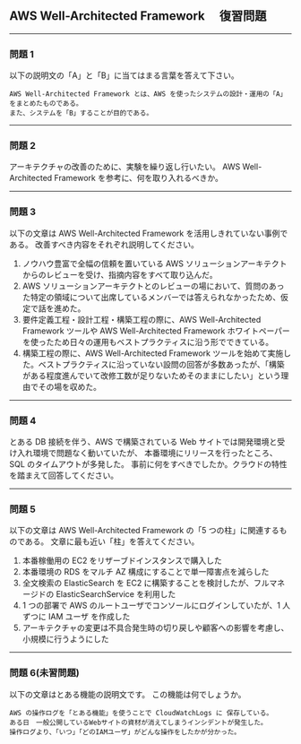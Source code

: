 ## AWS Well-Architected Framework 　復習問題

---

### 問題 1

以下の説明文の「A」と「B」に当てはまる言葉を答えて下さい。

```
AWS Well-Architected Framework とは、AWS を使ったシステムの設計・運用の「A」をまとめたものである。
また、システムを「B」することが目的である。
```

---

### 問題 2

アーキテクチャの改善のために、実験を繰り返し行いたい。
AWS Well-Architected Framework を参考に、何を取り入れるべきか。

---

### 問題 3

以下の文章は AWS Well-Architected Framework を活用しきれていない事例である。
改善すべき内容をそれぞれ説明してください。

1.  ノウハウ豊富で全幅の信頼を置いている AWS ソリューションアーキテクトからのレビューを受け、指摘内容をすべて取り込んだ。
2.  AWS ソリューションアーキテクトとのレビューの場において、質問のあった特定の領域について出席しているメンバーでは答えられなかったため、仮定で話を進めた。
3.  要件定義工程・設計工程・構築工程の際に、AWS Well-Architected Framework ツールや AWS Well-Architected Framework ホワイトペーパーを使ったため日々の運用もベストプラクティスに沿う形でできている。
4.  構築工程の際に、AWS Well-Architected Framework ツールを始めて実施した。ベストプラクティスに沿っていない設問の回答が多数あったが、「構築がある程度進んでいて改修工数が足りないためそのままにしたい」という理由でその場を収めた。

---

### 問題 4

とある DB 接続を伴う、AWS で構築されている Web サイトでは開発環境と受け入れ環境で問題なく動いていたが、
本番環境にリリースを行ったところ、SQL のタイムアウトが多発した。
事前に何をすべきでしたか。クラウドの特性を踏まえて回答してください。

---

### 問題 5

以下の文章は AWS Well-Architected Framework の「5 つの柱」に関連するものである。
文章に最も近い「柱」を答えてください。

1. 本番稼働用の EC2 をリザーブドインスタンスで購入した
2. 本番環境の RDS をマルチ AZ 構成にすることで単一障害点を減らした
3. 全文検索の ElasticSearch を EC2 に構築することを検討したが、フルマネージドの ElasticSearchService を利用した
4. 1 つの部署で AWS のルートユーザでコンソールにログインしていたが、1 人ずつに IAM ユーザ を作成した
5. アーキテクチャの変更は不具合発生時の切り戻しや顧客への影響を考慮し、小規模に行うようにした

---

### 問題 6(未習問題)

以下の文章はとある機能の説明文です。
この機能は何でしょうか。

```
AWS の操作ログを「とある機能」を使うことで CloudWatchLogs に 保存している。
ある日　一般公開しているWebサイトの資材が消えてしまうインシデントが発生した。
操作ログより、「いつ」「どのIAMユーザ」がどんな操作をしたかが分かった。
```
